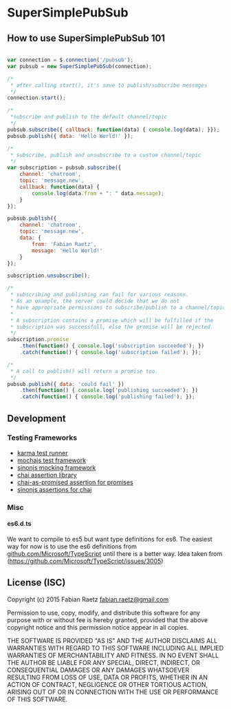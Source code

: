 SuperSimplePubSub
=================

## How to use SuperSimplePubSub 101

```javascript

var connection = $.connection('/pubsub');
var pubsub = new SuperSimplePubSub(connection);

/*
 * after calling start(), it's save to publish/subscribe messages
 */
connection.start();

/*
 *subscribe and publish to the default channel/topic
 */
pubsub.subscribe({ callback: function(data) { console.log(data); }});
pubsub.publish({ data: 'Hello World!' });

/*
 * subscribe, publish and unsubscribe to a custom channel/topic
 */
var subscription = pubsub.subscribe({
	channel: 'chatroom',
	topic: 'message.new',
	callback: function(data) {
		console.log(data.from + ": " data.message);
	}
});

pubsub.publish({
	channel: 'chatroom',
	topic: 'message.new',
	data: {
		from: 'Fabian Raetz',
		message: 'Hello World!'
	}
});

subscription.unsubscribe();

/*
 * subscribing and publishing can fail for various reasons.
 * As an example, the server could decide that we do not
 * have appropriate permissions to subscribe/publish to a channel/topic.
 *
 * A subscription contains a promise which will be fulfilled if the
 * subscription was successfull, else the promise will be rejected.
 */
subscription.promise
	.then(function() { console.log('subscription succeeded'); })
	.catch(function() { console.log('subscription failed'); });

/*
 * A call to publish() will return a promise too.
 */
pubsub.publish({ data: 'could fail' })
	.then(function() { console.log('publishing succeeded'); })
	.catch(function() { console.log('publishing failed'); });


```

## Development

### Testing Frameworks

* [karma test runner](http://karma-runner.github.io/0.12/index.html)  
* [mochajs test framework ](http://mochajs.org/)
* [sinonjs mocking framework](http://sinonjs.org/)
* [chai assertion library](http://chaijs.com/)
* [chai-as-promised assertion for promises](https://github.com/domenic/chai-as-promised/)
* [sinonjs assertions for chai](http://chaijs.com/plugins/sinon-chai)

### Misc

#### es6.d.ts

We want to compile to es5 but want type definitions for es6.
The easiest way for now is to use the es6 definitions from [github.com/Microsoft/TypeScript](https://github.com/Microsoft/TypeScript/blob/master/src/lib/es6.d.ts)
until there is a better way. Idea taken from (https://github.com/Microsoft/TypeScript/issues/3005)


## License (ISC)

Copyright (c) 2015 Fabian Raetz <fabian.raetz@gmail.com>

Permission to use, copy, modify, and distribute this software for any
purpose with or without fee is hereby granted, provided that the above
copyright notice and this permission notice appear in all copies.

THE SOFTWARE IS PROVIDED "AS IS" AND THE AUTHOR DISCLAIMS ALL WARRANTIES
WITH REGARD TO THIS SOFTWARE INCLUDING ALL IMPLIED WARRANTIES OF
MERCHANTABILITY AND FITNESS. IN NO EVENT SHALL THE AUTHOR BE LIABLE FOR
ANY SPECIAL, DIRECT, INDIRECT, OR CONSEQUENTIAL DAMAGES OR ANY DAMAGES
WHATSOEVER RESULTING FROM LOSS OF USE, DATA OR PROFITS, WHETHER IN AN
ACTION OF CONTRACT, NEGLIGENCE OR OTHER TORTIOUS ACTION, ARISING OUT OF
OR IN CONNECTION WITH THE USE OR PERFORMANCE OF THIS SOFTWARE.
